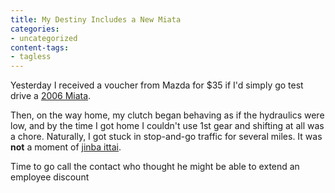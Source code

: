 ```yaml
---
title: My Destiny Includes a New Miata
categories:
- uncategorized
content-tags:
- tagless
---
```


Yesterday I received a voucher from Mazda for $35 if I'd simply go test drive a [2006 Miata][1].

   [1]: http://www.bethecar.com/

Then, on the way home, my clutch began behaving as if the hydraulics were low, and by the time I got home I couldn't use 1st gear and shifting at all was a chore.  Naturally, I got stuck in stop-and-go traffic for several miles.  It was **not** a moment of [jinba ittai][2].

   [2]: http://www.mazda.com.sg/moby/cms/mazda-thinking/jinba-ittai/

Time to go call the contact who thought he might be able to extend an employee discount
